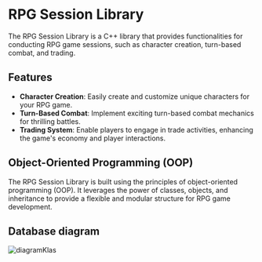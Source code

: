 # RPG Session Library

The RPG Session Library is a C++ library that provides functionalities for conducting RPG game sessions, such as character creation, turn-based combat, and trading.

## Features

- **Character Creation**: Easily create and customize unique characters for your RPG game.
- **Turn-Based Combat**: Implement exciting turn-based combat mechanics for thrilling battles.
- **Trading System**: Enable players to engage in trade activities, enhancing the game's economy and player interactions.

## Object-Oriented Programming (OOP)

The RPG Session Library is built using the principles of object-oriented programming (OOP). It leverages the power of classes, objects, and inheritance to provide a flexible and modular structure for RPG game development.

## Database diagram

![diagramKlas](https://github.com/PawSikora/Projekt-Biblioteka-Klas-Gry-RPG/assets/72358883/773acdb0-2fe1-461b-8afc-c75690d11e0d)
